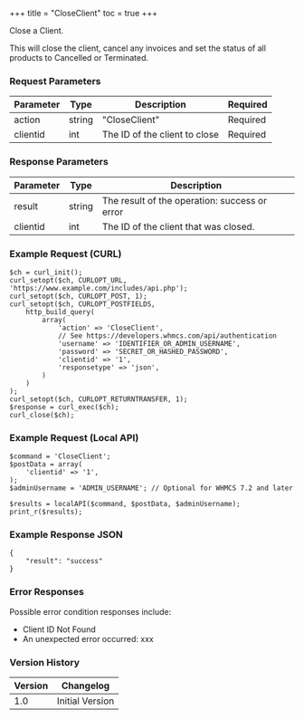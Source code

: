 +++
title = "CloseClient"
toc = true
+++

Close a Client.

This will close the client, cancel any invoices and set the status of all products to Cancelled or Terminated.

### Request Parameters

| Parameter | Type | Description | Required |
| --------- | ---- | ----------- | -------- |
| action | string | "CloseClient" | Required |
| clientid | int | The ID of the client to close | Required |

### Response Parameters

| Parameter | Type | Description |
| --------- | ---- | ----------- |
| result | string | The result of the operation: success or error |
| clientid | int | The ID of the client that was closed. |


### Example Request (CURL)

```
$ch = curl_init();
curl_setopt($ch, CURLOPT_URL, 'https://www.example.com/includes/api.php');
curl_setopt($ch, CURLOPT_POST, 1);
curl_setopt($ch, CURLOPT_POSTFIELDS,
    http_build_query(
        array(
            'action' => 'CloseClient',
            // See https://developers.whmcs.com/api/authentication
            'username' => 'IDENTIFIER_OR_ADMIN_USERNAME',
            'password' => 'SECRET_OR_HASHED_PASSWORD',
            'clientid' => '1',
            'responsetype' => 'json',
        )
    )
);
curl_setopt($ch, CURLOPT_RETURNTRANSFER, 1);
$response = curl_exec($ch);
curl_close($ch);
```


### Example Request (Local API)

```
$command = 'CloseClient';
$postData = array(
    'clientid' => '1',
);
$adminUsername = 'ADMIN_USERNAME'; // Optional for WHMCS 7.2 and later

$results = localAPI($command, $postData, $adminUsername);
print_r($results);
```


### Example Response JSON

```
{
    "result": "success"
}
```


### Error Responses

Possible error condition responses include:

* Client ID Not Found
* An unexpected error occurred: xxx


### Version History

| Version | Changelog |
| ------- | --------- |
| 1.0 | Initial Version |
